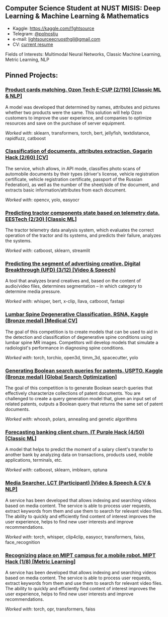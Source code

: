 ## Computer Science Student at NUST MISIS: Deep Learning & Machine Learning & Mathematics

* Kaggle: https://kaggle.com/l1ghtsource
* Telegram: [@polnostju](https://t.me/polnostju)
* e-mail: lightsourceecruosthgil@gmail.com
* CV: [current resume](https://drive.google.com/file/d/1lWt7L2YFxZGPnlenms4MKEJwvFL_j1xE/view?usp=sharing)

Fields of Interests: Multimodal Neural Networks, Classic Machine Learning, Metric Learning, NLP

## Pinned Projects: 

### [Product cards matching. Ozon Tech E-CUP (2/110) [Classic ML & NLP]](https://github.com/l1ghtsource/ozon-ecup-matching) 

A model was developed that determined by names, attributes and pictures whether two products were the same. This solution will help Ozon customers to improve the user experience, and companies to optimize resources and save on the purchase of server equipment.

*Worked with*: sklearn, transformers, torch, bert, jellyfish, textdistance, rapidfuzz, catboost

### [Classification of documents, attributes extraction. Gagarin Hack (2/60) [CV]](https://github.com/l1ghtsource/gagarin-hack-document-reader)

The service, which allows, in API mode, classifies photo scans of automobile documents by their types (driver's license, vehicle registration certificate, vehicle registration certificate, passport of the Russian Federation), as well as the number of the sheet/side of the document, and extracts basic information/attributes from each document.

*Worked with*: opencv, yolo, easyocr

### [Predicting tractor components state based on telemetry data. EESTech (2/30) [Classic ML]](https://github.com/l1ghtsource/eestech-hack-tractor-forecasting)

The tractor telemetry data analysis system, which evaluates the correct operation of the tractor and its systems, and predicts their failure, analyzes the systems.

*Worked with*: catboost, sklearn, streamlit

### [Predicting the segment of advertising creative. Digital Breakthrough (UFD) (3/12) [Video & Speech]](https://github.com/l1ghtsource/mediawise-creative-filter)

A tool that analyzes brand creatives and, based on the content of audio/video files, determines segmentation – in which category to determine media pressure.

*Worked with*: whisper, bert, x-clip, llava, catboost, fastapi

### [Lumbar Spine Degenerative Classification. RSNA, Kaggle (Bronze medal) [Medical CV]](https://github.com/l1ghtsource/rsna-lumbar-spine-degenerative-classification)

The goal of this competition is to create models that can be used to aid in the detection and classification of degenerative spine conditions using lumbar spine MR images. Competitors will develop models that simulate a radiologist's performance in diagnosing spine conditions.

*Worked with*: torch, torchio, open3d, timm_3d, spacecutter, yolo

### [Generating Boolean search queries for patents. USPTO, Kaggle (Bronze medal) [Global Search Optimization]](https://github.com/l1ghtsource/ustpo-patent-query-generator)

The goal of this competition is to generate Boolean search queries that effectively characterize collections of patent documents. You are challenged to create a query generation model that, given an input set of related patents, outputs a Boolean query that returns the same set of patent documents.

*Worked with*: whoosh, polars, annealing and genetic algorithms

### [Forecasting banking client churn. IT Purple Hack (4/50) [Classic ML]](https://github.com/l1ghtsource/it-purple-hack-sber-case)

A model that helps to predict the moment of a salary client's transfer to another bank by analyzing data on transactions, products used, mobile applications, terminals, etc.

*Worked with*: catboost, sklearn, imblearn, optuna

### [Media Searcher. LCT (Participant) [Video & Speech & CV & NLP]](https://github.com/l1ghtsource/media-searcher) 

A service has been developed that allows indexing and searching videos based on media content. The service is able to process user requests, extract keywords from them and use them to search for relevant video files. The ability to quickly and efficiently find content of interest improves the user experience, helps to find new user interests and improve recommendations.

*Worked with*: torch, whisper, clip4clip, easyocr, transformers, faiss, face_recognition

### [Recognizing place on MIPT campus for a mobile robot. MIPT Hack (1/8) [Metric Learning]](https://github.com/l1ghtsource/mipt-hackathon) 

A service has been developed that allows indexing and searching videos based on media content. The service is able to process user requests, extract keywords from them and use them to search for relevant video files. The ability to quickly and efficiently find content of interest improves the user experience, helps to find new user interests and improve recommendations.

*Worked with*: torch, opr, transformers, faiss
